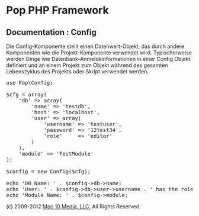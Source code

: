 Pop PHP Framework
=================

Documentation : Config
----------------------

Die Config-Komponente stellt einen Datenwert-Objekt, das durch andere Komponenten wie die Projekt-Komponente verwendet wird. Typischerweise werden Dinge wie Datenbank-Anmeldeinformationen in einer Config Objekt definiert und an einem Projekt zum Objekt während des gesamten Lebenszyklus des Projekts oder Skript verwendet werden.

<pre>
use Pop\Config;

$cfg = array(
    'db' => array(
        'name' => 'testdb',
        'host' => 'localhost',
        'user' => array(
            'username' => 'testuser',
            'password' => '12test34',
            'role'     => 'editor'
        )
    ),
    'module' => 'TestModule'
);

$config = new Config($cfg);

echo 'DB Name: ' . $config->db->name;
echo 'User: ' . $config->db->user->username . ' has the role: ' . $config->db->user->role;
echo 'Module Name: ' . $config->module;
</pre>

(c) 2009-2012 [Moc 10 Media, LLC.](http://www.moc10media.com) All Rights Reserved.
